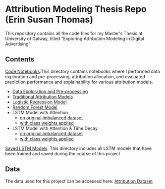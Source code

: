 # Attribution Modeling Thesis Repo (Erin Susan Thomas)
This repository contains all the code files for my Master's Thesis at University of Galway, titled "Exploring Attribution Modeling in Digital Advertising"
## Contents
[Code Notebooks](code_notebooks/):This directory contains notebooks where I performed data exploration and pre-processing, attribution allocation, and evaluated prediction performance and explainability for various attribution models.
- [Data Exploration and Pre-processing](code_notebooks/0-Data%20Exploration.ipynb)
- [Traditional Attribution Models](code_notebooks/1-Traditional%20Models.ipynb)
- [Logistic Regression Model](code_notebooks/2-Logistic%20Regression.ipynb)
- [Random Forest Model](code_notebooks/3-Random%20Forest.ipynb)
- LSTM Model with Attention
  - [on original imbalanced dataset](code_notebooks/4.1-LSTM%20with%20Attention.ipynb)
  - [with class weights applied](code_notebooks/4.2-LSTM%20with%20Attention%20(with%20class-weights).ipynb)
- LSTM Model with Attention & Time Decay
  - [on original imbalanced dataset](code_notebooks/5.1-LSTM%20with%20Attention%20&%20Time%20decay.ipynb)
  - [with class weights applied](code_notebooks/5.2-LSTM%20with%20Attention%20&%20Time%20decay%20(with%20class-weights).ipynb)

[Saved LSTM Models](saved_models/): This directory includes all LSTM models that have been trained and saved during the course of this project

## Data
The data used for this project can be accessed here: [Attribution Dataset](https://www.dropbox.com/scl/fo/jrw7atq517jxzqrn2gxz5/ALfzBkRA90d2z7UmLcLqQRs?rlkey=6qg8wfcdrwuy9kfya6kejcq11&e=1&st=fh1lanzk&dl=0)
